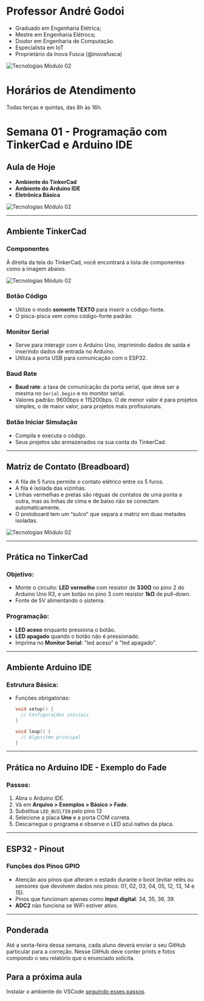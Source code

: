 # Professor André Godoi

* Graduado em Engenharia Elétrica;
* Mestre em Engenharia Elétroca;
* Doutor em Engenharia de Computação.
* Especialista em IoT
* Proprietário da Inova Fusca (@inovafusca)

<picture>
   <source media="(prefers-color-scheme: light)" srcset="https://github.com/agodoi/m04-semana01/blob/main/imgs/LOGO%20BRANCA.png">
   <img alt="Tecnologias Módulo 02" src="[YOUR-DEFAULT-IMAGE](https://github.com/agodoi/m04-semana01/blob/main/imgs/LOGO%20BRANCA.png)">
</picture>

# Horários de Atendimento

Todas terças e quintas, das 8h às 16h.


# Semana 01 - Programação com TinkerCad e Arduino IDE

## Aula de Hoje
- **Ambiente do TinkerCad**
- **Ambiente do Arduino IDE**
- **Eletrônica Básica**



<picture>
   <source media="(prefers-color-scheme: light)" srcset="https://github.com/agodoi/m04-semana01/blob/main/imgs/divisor_aguas.png">
   <img alt="Tecnologias Módulo 02" src="[YOUR-DEFAULT-IMAGE](https://github.com/agodoi/m04-semana01/blob/main/imgs/divisor_aguas.png)">
</picture>


---

## Ambiente TinkerCad

### Componentes
À direita da tela do TinkerCad, você encontrará a lista de componentes como a imagem abaixo.

<picture>
   <source media="(prefers-color-scheme: light)" srcset="https://github.com/agodoi/m04-semana01/blob/main/imgs/Captura%20de%20tela%202024-10-17%20090405.png">
   <img alt="Tecnologias Módulo 02" src="[YOUR-DEFAULT-IMAGE](https://github.com/agodoi/m04-semana01/blob/main/imgs/Captura%20de%20tela%202024-10-17%20090405.png)">
</picture>

### Botão Código
- Utilize o modo **somente TEXTO** para inserir o código-fonte.
- O pisca-pisca vem como código-fonte padrão.

### Monitor Serial
- Serve para interagir com o Arduino Uno, imprimindo dados de saída e inserindo dados de entrada no Arduino.
- Utiliza a porta USB para comunicação com o ESP32.

### Baud Rate
- **Baud rate**: a taxa de comunicação da porta serial, que deve ser a mesma no `Serial.begin` e no monitor serial.
- Valores padrão: 9600bps e 115200bps. O de menor valor é para projetos simples, o de maior valor, para projetos mais profissionais.

### Botão Iniciar Simulação
- Compila e executa o código.
- Seus projetos são armazenados na sua conta do TinkerCad.

---

## Matriz de Contato (Breadboard)
- A fila de 5 furos permite o contato elétrico entre os 5 furos.
- A fila é isolada das vizinhas.
- Linhas vermelhas e pretas são réguas de contatos de uma ponta a outra, mas as linhas de cima e de baixo não se conectam automaticamente.
- O protoboard tem um “sulco” que separa a matriz em duas metades isoladas.

<picture>
   <source media="(prefers-color-scheme: light)" srcset="https://github.com/agodoi/m04-semana01/blob/main/imgs/proto.png">
   <img alt="Tecnologias Módulo 02" src="[YOUR-DEFAULT-IMAGE](https://github.com/agodoi/m04-semana01/blob/main/imgs/proto.png)">
</picture>

---

## Prática no TinkerCad
### Objetivo:
- Monte o circuito: **LED vermelho** com resistor de **330Ω** no pino 2 do Arduino Uno R3, e um botão no pino 3 com resistor **1kΩ** de pull-down.
- Fonte de 5V alimentando o sistema.

### Programação:
- **LED aceso** enquanto pressiona o botão.
- **LED apagado** quando o botão não é pressionado.
- Imprima no **Monitor Serial**: "led aceso" e "led apagado".

---

## Ambiente Arduino IDE

### Estrutura Básica:
- Funções obrigatórias:
  ```cpp
  void setup() {
    // Configurações iniciais
  }
  
  void loop() {
    // Algoritmo principal
  }
  ```
---

## Prática no Arduino IDE - Exemplo do Fade
### Passos:
1. Abra o Arduino IDE.
2. Vá em **Arquivo > Exemplos > Básico > Fade**.
3. Substitua `LED_BUILTIN` pelo pino 13
4. Selecione a placa **Uno** e a porta COM correta.
5. Descarregue o programa e observe o LED azul nativo da placa.

---

## ESP32 - Pinout
### Funções dos Pinos GPIO
- Atenção aos pinos que alteram o estado durante o boot (evitar relés ou sensores que devolvem dados nos pinos: 01, 02, 03, 04, 05, 12, 13, 14 e 15).
- Pinos que funcionam apenas como **input digital**: 34, 35, 36, 39.
- **ADC2** não funciona se WiFi estiver ativo.

---

## Ponderada

Até a sexta-feira dessa semana, cada aluno deverá enviar o seu GitHub particular para a correção.
Nesse GitHub deve conter prints e fotos compondo o seu relatório que o enunciado solicita.

## Para a próxima aula

Instalar o ambiente do VSCode [seguindo esses passos](https://docs.google.com/document/d/1etH9pohtJPUVs3hmWygYFLzkBLV8PzsorxjhviC-04g/edit?usp=sharing).
